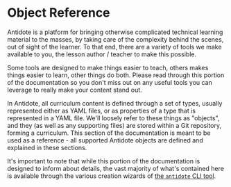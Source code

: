 # Object Reference

Antidote is a platform for bringing otherwise complicated technical learning material to the masses, by taking care of the complexity behind the scenes, out of sight of the learner. To that end, there are a variety of tools we make available to you, the lesson author / teacher to make this possible.

Some tools are designed to make things easier to teach, others makes things easier to learn, other things do both. Please read through this portion of the documentation so you don't miss out on any useful tools you can leverage to really make your content stand out.

In Antidote, all curriculum content is defined through a set of types, usually represented either as YAML files, or as properties of a type that is represented in a YAML file. We'll loosely refer to these things as "objects", and they \(as well as any supporting files\) are stored within a Git repository, forming a curriculum. This section of the documentation is meant to be used as a reference - all supported Antidote objects are defined and explained in these sections.

It's important to note that while this portion of the documentation is designed to inform about details, the vast majority of what's contained here is available through the various creation wizards of [the `antidote` CLI tool](../the-antidote-cli/).



